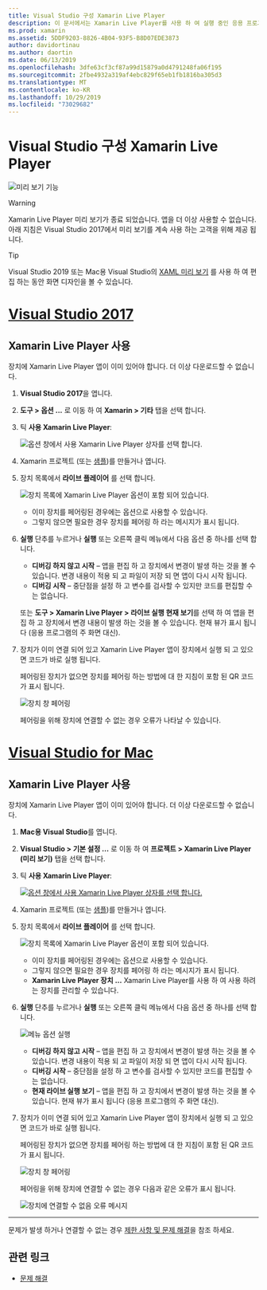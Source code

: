 ```yaml
---
title: Visual Studio 구성 Xamarin Live Player
description: 이 문서에서는 Xamarin Live Player를 사용 하 여 실행 중인 응용 프로그램에 대 한 라이브 편집을 수행 하는 방법을 설명 합니다.
ms.prod: xamarin
ms.assetid: 5DDF9203-8826-4B04-93F5-B8D07EDE3873
author: davidortinau
ms.author: daortin
ms.date: 06/13/2019
ms.openlocfilehash: 3dfe63cf3cf87a99d15879a0d4791248fa06f195
ms.sourcegitcommit: 2fbe4932a319af4ebc829f65eb1fb1816ba305d3
ms.translationtype: MT
ms.contentlocale: ko-KR
ms.lasthandoff: 10/29/2019
ms.locfileid: "73029682"
---
```

# <a name="xamarin-live-player-visual-studio-configuration"></a>Visual Studio 구성 Xamarin Live Player

![미리 보기 기능](~/media/shared/preview.png)

> [!WARNING]
> Xamarin Live Player 미리 보기가 종료 되었습니다. 앱을 더 이상 사용할 수 없습니다. 아래 지침은 Visual Studio 2017에서 미리 보기를 계속 사용 하는 고객을 위해 제공 됩니다.

> [!TIP]
> Visual Studio 2019 또는 Mac용 Visual Studio의 [XAML 미리 보기](~/xamarin-forms/xaml/xaml-previewer/index.md) 를 사용 하 여 편집 하는 동안 화면 디자인을 볼 수 있습니다.

# <a name="visual-studio-2017tabwindows"></a>[Visual Studio 2017](#tab/windows)

## <a name="using-xamarin-live-player"></a>Xamarin Live Player 사용

장치에 Xamarin Live Player 앱이 이미 있어야 합니다. 더 이상 다운로드할 수 없습니다.

1. **Visual Studio 2017**을 엽니다.
2. **도구 > 옵션 ...** 로 이동 하 여 **Xamarin > 기타** 탭을 선택 합니다.
3. 틱 **사용 Xamarin Live Player**:

    ![옵션 창에서 사용 Xamarin Live Player 상자를 선택 합니다.](install-images/vs2017-options.png)

4. Xamarin 프로젝트 (또는 [샘플](~/tools/live-player/samples.md))를 만들거나 엽니다.
5. 장치 목록에서 **라이브 플레이어** 를 선택 합니다.

    ![장치 목록에 Xamarin Live Player 옵션이 포함 되어 있습니다.](install-images/devices-empty-windows.png)

    - 이미 장치를 페어링된 경우에는 옵션으로 사용할 수 있습니다.
    - 그렇지 않으면 필요한 경우 장치를 페어링 하 라는 메시지가 표시 됩니다.

6. **실행** 단추를 누르거나 **실행** 또는 오른쪽 클릭 메뉴에서 다음 옵션 중 하나를 선택 합니다.

    - **디버깅 하지 않고 시작** – 앱을 편집 하 고 장치에서 변경이 발생 하는 것을 볼 수 있습니다. 변경 내용이 적용 되 고 파일이 저장 되 면 앱이 다시 시작 됩니다.
    - **디버깅 시작** – 중단점을 설정 하 고 변수를 검사할 수 있지만 코드를 편집할 수는 없습니다.

    또는 **도구 > Xamarin Live Player > 라이브 실행 현재 보기**를 선택 하 여 앱을 편집 하 고 장치에서 변경 내용이 발생 하는 것을 볼 수 있습니다. 현재 뷰가 표시 됩니다 (응용 프로그램의 주 화면 대신).

7. 장치가 이미 연결 되어 있고 Xamarin Live Player 앱이 장치에서 실행 되 고 있으면 코드가 바로 실행 됩니다.

    페어링된 장치가 없으면 장치를 페어링 하는 방법에 대 한 지침이 포함 된 QR 코드가 표시 됩니다.

    ![장치 창 페어링](install-images/manage-empty-windows.png)

    페어링을 위해 장치에 연결할 수 없는 경우 오류가 나타날 수 있습니다.

# <a name="visual-studio-for-mactabmacos"></a>[Visual Studio for Mac](#tab/macos)

## <a name="using-xamarin-live-player"></a>Xamarin Live Player 사용

장치에 Xamarin Live Player 앱이 이미 있어야 합니다. 더 이상 다운로드할 수 없습니다.

1. **Mac용 Visual Studio**를 엽니다.
2. **Visual Studio > 기본 설정 ...** 로 이동 하 여 **프로젝트 > Xamarin Live Player (미리 보기)** 탭을 선택 합니다.
3. 틱 **사용 Xamarin Live Player**:

    [![옵션 창에서 사용 Xamarin Live Player 상자를 선택 합니다.](install-images/vsmac-options-sml.png)](install-images/vsmac-options.png#lightbox)

4. Xamarin 프로젝트 (또는 [샘플](~/tools/live-player/samples.md))를 만들거나 엽니다.
5. 장치 목록에서 **라이브 플레이어** 를 선택 합니다.

    ![장치 목록에 Xamarin Live Player 옵션이 포함 되어 있습니다.](install-images/devices.png)

    - 이미 장치를 페어링된 경우에는 옵션으로 사용할 수 있습니다.
    - 그렇지 않으면 필요한 경우 장치를 페어링 하 라는 메시지가 표시 됩니다.
    - **Xamarin Live Player 장치 ...** Xamarin Live Player를 사용 하 여 사용 하려는 장치를 관리할 수 있습니다.

6. **실행** 단추를 누르거나 **실행** 또는 오른쪽 클릭 메뉴에서 다음 옵션 중 하나를 선택 합니다.

    ![메뉴 옵션 실행](install-images/run-menu.png)

    - **디버깅 하지 않고 시작** – 앱을 편집 하 고 장치에서 변경이 발생 하는 것을 볼 수 있습니다. 변경 내용이 적용 되 고 파일이 저장 되 면 앱이 다시 시작 됩니다.
    - **디버깅 시작** – 중단점을 설정 하 고 변수를 검사할 수 있지만 코드를 편집할 수는 없습니다.
    - **현재 라이브 실행 보기** – 앱을 편집 하 고 장치에서 변경이 발생 하는 것을 볼 수 있습니다. 현재 뷰가 표시 됩니다 (응용 프로그램의 주 화면 대신).

7. 장치가 이미 연결 되어 있고 Xamarin Live Player 앱이 장치에서 실행 되 고 있으면 코드가 바로 실행 됩니다.

    페어링된 장치가 없으면 장치를 페어링 하는 방법에 대 한 지침이 포함 된 QR 코드가 표시 됩니다.

    ![장치 창 페어링](install-images/manage-empty.png)

    페어링을 위해 장치에 연결할 수 없는 경우 다음과 같은 오류가 표시 됩니다.

    ![장치에 연결할 수 없음 오류 메시지](install-images/error-cannot-connect.png)

-----

문제가 발생 하거나 연결할 수 없는 경우 [제한 사항 및 문제 해결](~/tools/live-player/troubleshooting.md)을 참조 하세요.

## <a name="related-links"></a>관련 링크

- [문제 해결](~/tools/live-player/troubleshooting.md)
